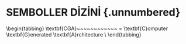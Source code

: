 # SEMBOLLER DİZİNİ {.unnumbered}

\begin{tabbing}
\textbf{CGA}~~~~~~~~~~~~ \= \textbf{C}omputer \textbf{G}enerated \textbf{A}rchitecture \\ 
\end{tabbing}
